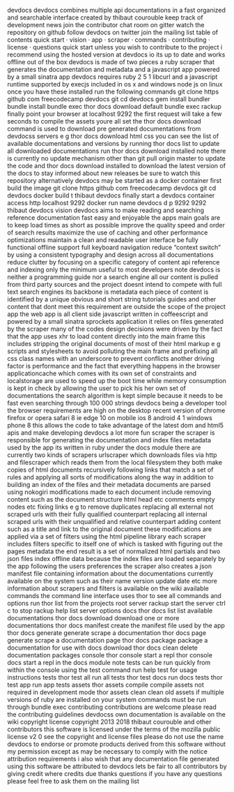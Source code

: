 devdocs devdocs combines multiple api documentations in a fast organized and searchable interface created by thibaut courouble keep track of development news join the contributor chat room on gitter watch the repository on github follow devdocs on twitter join the mailing list table of contents quick start · vision · app · scraper · commands · contributing · license · questions quick start unless you wish to contribute to the project i recommend using the hosted version at devdocs io its up to date and works offline out of the box devdocs is made of two pieces a ruby scraper that generates the documentation and metadata and a javascript app powered by a small sinatra app devdocs requires ruby 2 5 1 libcurl and a javascript runtime supported by execjs included in os x and windows node js on linux once you have these installed run the following commands git clone https github com freecodecamp devdocs git cd devdocs gem install bundler bundle install bundle exec thor docs download default bundle exec rackup finally point your browser at localhost 9292 the first request will take a few seconds to compile the assets youre all set the thor docs download command is used to download pre generated documentations from devdocss servers e g thor docs download html css you can see the list of available documentations and versions by running thor docs list to update all downloaded documentations run thor docs download installed note there is currently no update mechanism other than git pull origin master to update the code and thor docs download installed to download the latest version of the docs to stay informed about new releases be sure to watch this repository alternatively devdocs may be started as a docker container first build the image git clone https github com freecodecamp devdocs git cd devdocs docker build t thibaut devdocs finally start a devdocs container access http localhost 9292 docker run name devdocs d p 9292 9292 thibaut devdocs vision devdocs aims to make reading and searching reference documentation fast easy and enjoyable the apps main goals are to keep load times as short as possible improve the quality speed and order of search results maximize the use of caching and other performance optimizations maintain a clean and readable user interface be fully functional offline support full keyboard navigation reduce “context switch” by using a consistent typography and design across all documentations reduce clutter by focusing on a specific category of content api reference and indexing only the minimum useful to most developers note devdocs is neither a programming guide nor a search engine all our content is pulled from third party sources and the project doesnt intend to compete with full text search engines its backbone is metadata each piece of content is identified by a unique obvious and short string tutorials guides and other content that dont meet this requirement are outside the scope of the project app the web app is all client side javascript written in coffeescript and powered by a small sinatra sprockets application it relies on files generated by the scraper many of the codes design decisions were driven by the fact that the app uses xhr to load content directly into the main frame this includes stripping the original documents of most of their html markup e g scripts and stylesheets to avoid polluting the main frame and prefixing all css class names with an underscore to prevent conflicts another driving factor is performance and the fact that everything happens in the browser applicationcache which comes with its own set of constraints and localstorage are used to speed up the boot time while memory consumption is kept in check by allowing the user to pick his her own set of documentations the search algorithm is kept simple because it needs to be fast even searching through 100 000 strings devdocs being a developer tool the browser requirements are high on the desktop recent version of chrome firefox or opera safari 8 ie edge 10 on mobile ios 8 android 4 1 windows phone 8 this allows the code to take advantage of the latest dom and html5 apis and make developing devdocs a lot more fun scraper the scraper is responsible for generating the documentation and index files metadata used by the app its written in ruby under the docs module there are currently two kinds of scrapers urlscraper which downloads files via http and filescraper which reads them from the local filesystem they both make copies of html documents recursively following links that match a set of rules and applying all sorts of modifications along the way in addition to building an index of the files and their metadata documents are parsed using nokogiri modifications made to each document include removing content such as the document structure html head etc comments empty nodes etc fixing links e g to remove duplicates replacing all external not scraped urls with their fully qualified counterpart replacing all internal scraped urls with their unqualified and relative counterpart adding content such as a title and link to the original document these modifications are applied via a set of filters using the html pipeline library each scraper includes filters specific to itself one of which is tasked with figuring out the pages metadata the end result is a set of normalized html partials and two json files index offline data because the index files are loaded separately by the app following the users preferences the scraper also creates a json manifest file containing information about the documentations currently available on the system such as their name version update date etc more information about scrapers and filters is available on the wiki available commands the command line interface uses thor to see all commands and options run thor list from the projects root server rackup start the server ctrl c to stop rackup help list server options docs thor docs list list available documentations thor docs download download one or more documentations thor docs manifest create the manifest file used by the app thor docs generate generate scrape a documentation thor docs page generate scrape a documentation page thor docs package package a documentation for use with docs download thor docs clean delete documentation packages console thor console start a repl thor console docs start a repl in the docs module note tests can be run quickly from within the console using the test command run help test for usage instructions tests thor test all run all tests thor test docs run docs tests thor test app run app tests assets thor assets compile compile assets not required in development mode thor assets clean clean old assets if multiple versions of ruby are installed on your system commands must be run through bundle exec contributing contributions are welcome please read the contributing guidelines devdocss own documentation is available on the wiki copyright license copyright 2013 2018 thibaut courouble and other contributors this software is licensed under the terms of the mozilla public license v2 0 see the copyright and license files please do not use the name devdocs to endorse or promote products derived from this software without my permission except as may be necessary to comply with the notice attribution requirements i also wish that any documentation file generated using this software be attributed to devdocs lets be fair to all contributors by giving credit where credits due thanks questions if you have any questions please feel free to ask them on the mailing list